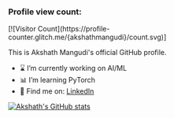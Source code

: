 <h3>Profile view count:</h3> 
[![Visitor Count](https://profile-counter.glitch.me/{akshathmangudi}/count.svg)]

This is Akshath Mangudi's official GitHub profile.

- ⌛ I’m currently working on AI/ML
- 📊 I’m learning PyTorch
- 🐥 Find me on: 
  <a href="https://www.linkedin.com/in/akshathmangudi/">LinkedIn</a>

[![Akshath's GitHub stats](https://github-readme-stats-sigma-five.vercel.app/api?username=akshathmangudi&show_icons=true&theme=dark)](https://github.com/akshathmangudi)
